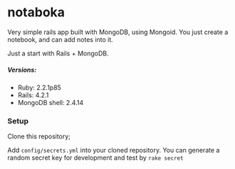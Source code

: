 # notaboka

Very simple rails app built with MongoDB, using Mongoid. You just create a notebook, and can add notes into it.

Just a start with Rails + MongoDB.

##### Versions:
* Ruby: 2.2.1p85
* Rails: 4.2.1
* MongoDB shell: 2.4.14

### Setup

Clone this repository;

Add `config/secrets.yml` into your cloned repository. You can generate a random secret key for development and test by `rake secret`

